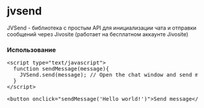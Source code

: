 jvsend
======

JVSend - библиотека с простым API для инициализации чата и отправки сообщений через Jivosite (работает на бесплатном аккаунте Jivosite)

### Использование

<pre>
&lt;script type="text/javascript"&gt;
  function sendMessage(message){
    JVSend.send(message); // Open the chat window and send message as visitor
  }
&lt;/script&gt;

&lt;button onclick="sendMessage('Hello world!')">Send message&lt;/button&gt;
</pre>


